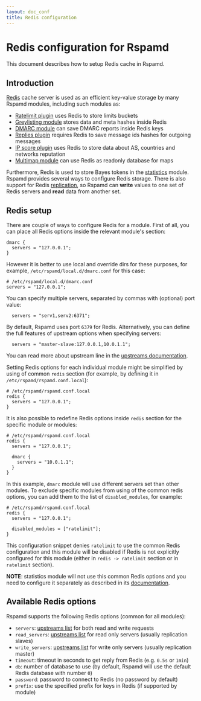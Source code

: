 ```yaml
---
layout: doc_conf
title: Redis configuration
---
```


# Redis configuration for Rspamd

This document describes how to setup Redis cache in Rspamd.

## Introduction

[Redis](http://redis.io) cache server is used as an efficient key-value storage by many Rspamd modules, including such modules as:

* [Ratelimit plugin](/doc/modules/ratelimit.html) uses Redis to store limits buckets
* [Greylisting module](/doc/modules/greylisting.html) stores data and meta hashes inside Redis
* [DMARC module](/doc/modules/dmarc.html) can save DMARC reports inside Redis keys
* [Replies plugin](/doc/modules/replies.html) requires Redis to save message ids hashes for outgoing messages
* [IP score plugin](/doc/modules/ip_score.html) uses Redis to store data about AS, countries and networks reputation
* [Multimap module](doc/modules/multimap.html) can use Redis as readonly database for maps

Furthermore, Redis is used to store Bayes tokens in the [statistics](/doc/configuration/statistic.html) module. Rspamd provides several ways to configure Redis storage. There is also support for Redis [replication](http://redis.io/topics/replication), so Rspamd can **write** values to one set of Redis servers and **read** data from another set.

## Redis setup

There are couple of ways to configure Redis for a module. First of all, you can place all Redis options inside the relevant module's section:

~~~ucl
dmarc {
  servers = "127.0.0.1";
}
~~~

However it is better to use local and override dirs for these purposes, for example, `/etc/rspamd/local.d/dmarc.conf` for this case:

~~~ucl
# /etc/rspamd/local.d/dmarc.conf
servers = "127.0.0.1";
~~~

You can specify multiple servers, separated by commas with (optional) port value:

~~~ucl
  servers = "serv1,serv2:6371";
~~~

By default, Rspamd uses port `6379` for Redis. Alternatively, you can define the full features of upstream options when specifying servers:

~~~ucl
  servers = "master-slave:127.0.0.1,10.0.1.1";
~~~

You can read more about upstream line in the [upstreams documentation](/doc/configuration/upstream.html).

Setting Redis options for each individual module might be simplified by using of common `redis` section (for example, by defining it in `/etc/rspamd/rspamd.conf.local`):

~~~ucl
# /etc/rspamd/rspamd.conf.local
redis {
  servers = "127.0.0.1";
}
~~~

It is also possible to redefine Redis options inside `redis` section for the specific module or modules:

~~~ucl
# /etc/rspamd/rspamd.conf.local
redis {
  servers = "127.0.0.1";

  dmarc {
    servers = "10.0.1.1";
  }
}
~~~

In this example, `dmarc` module will use different servers set than other modules. To exclude specific modules from using of the common redis options, you can add them to the list of `disabled_modules`, for example:

~~~ucl
# /etc/rspamd/rspamd.conf.local
redis {
  servers = "127.0.0.1";

  disabled_modules = ["ratelimit"];
}
~~~

This configuration snippet denies `ratelimit` to use the common Redis configuration and this module will be disabled if Redis is not explicitly configured for this module (either in `redis -> ratelimit` section or in `ratelimit` section).

**NOTE**: statistics module will not use this common Redis options and you need to configure it separately as described in its [documentation](/doc/configuration/statistic.html).

## Available Redis options

Rspamd supports the following Redis options (common for all modules):

* `servers`: [upstreams list](/doc/configuration/upstream.html) for both read and write requests
* `read_servers`: [upstreams list](/doc/configuration/upstream.html) for read only servers (usually replication slaves)
* `write_servers`: [upstreams list](/doc/configuration/upstream.html) for write only servers (usually replication master)
* `timeout`: timeout in seconds to get reply from Redis (e.g. `0.5s` or `1min`)
* `db`: number of database to use (by default, Rspamd will use the default Redis database with number `0`)
* `password`: password to connect to Redis (no password by default)
* `prefix`: use the specified prefix for keys in Redis (if supported by module)
